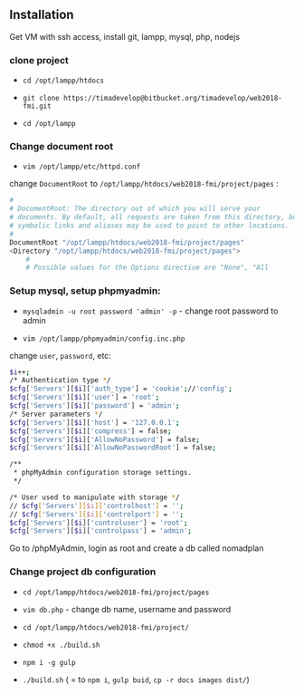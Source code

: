 ## Installation

Get VM with ssh access, install git, lampp, mysql, php, nodejs

### clone project

- `cd /opt/lampp/htdocs`

- `git clone https://timadevelop@bitbucket.org/timadevelop/web2018-fmi.git`

- `cd /opt/lampp`

### Change document root

- `vim /opt/lampp/etc/httpd.conf`

change `DocumentRoot` to `/opt/lampp/htdocs/web2018-fmi/project/pages` :

```bash
#
# DocumentRoot: The directory out of which you will serve your
# documents. By default, all requests are taken from this directory, but
# symbolic links and aliases may be used to point to other locations.
#
DocumentRoot "/opt/lampp/htdocs/web2018-fmi/project/pages"
<Directory "/opt/lampp/htdocs/web2018-fmi/project/pages">
    #
    # Possible values for the Options directive are "None", "All
```

### Setup mysql, setup phpmyadmin:

- `mysqladmin -u root password 'admin' -p` - change root password to admin

- `vim /opt/lampp/phpmyadmin/config.inc.php`

change `user`, `password`, etc:

```bash
$i++;
/* Authentication type */
$cfg['Servers'][$i]['auth_type'] = 'cookie';//'config';
$cfg['Servers'][$i]['user'] = 'root';
$cfg['Servers'][$i]['password'] = 'admin';
/* Server parameters */
$cfg['Servers'][$i]['host'] = '127.0.0.1';
$cfg['Servers'][$i]['compress'] = false;
$cfg['Servers'][$i]['AllowNoPassword'] = false;
$cfg['Servers'][$i]['AllowNoPasswordRoot'] = false;

/**
 * phpMyAdmin configuration storage settings.
 */

/* User used to manipulate with storage */
// $cfg['Servers'][$i]['controlhost'] = '';
// $cfg['Servers'][$i]['controlport'] = '';
$cfg['Servers'][$i]['controluser'] = 'root';
$cfg['Servers'][$i]['controlpass'] = 'admin';

```

Go to /phpMyAdmin, login as root and create a db called nomadplan

### Change project db configuration

- `cd /opt/lampp/htdocs/web2018-fmi/project/pages`

- `vim db.php` - change db name, username and password

- `cd /opt/lampp/htdocs/web2018-fmi/project/`

- `chmod +x ./build.sh`

- `npm i -g gulp`

- `./build.sh` ( = to `npm i`, `gulp buid`, `cp -r docs images dist/`)
